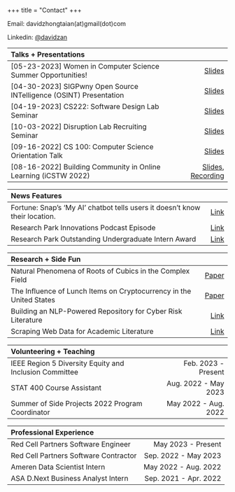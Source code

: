 +++
title = "Contact"
+++

Email: davidzhongtaian(at)gmail(dot)com

Linkedin: [@davidzan](https://www.linkedin.com/in/davidzan/)
<!-- - Twitter: [@davidzhongtai](https://twitter.com/davidzhongtai) -->

| Talks + Presentations ||
| :----------- | -----------: |
| [05-23-2023] Women in Computer Science Summer Opportunities!      | [Slides](/wcs.pdf)      |
|[04-30-2023] SIGPwny Open Source INTelligence (OSINT) Presentation| [Slides](/pwny.pdf)|
| [04-19-2023] CS222: Software Design Lab Seminar  | [Slides](/cs222.pdf)        |
|[10-03-2022] Disruption Lab Recruiting Seminar | [Slides](/dlab.pdf)|
| [09-16-2022] CS 100: Computer Science Orientation Talk|[Slides](/cs100.pdf)|
|[08-16-2022] Building Community in Online Learning (iCSTW 2022)|[Slides](/icstw.pdf), [Recording](https://mediaspace.illinois.edu/playlist/dedicated/269362552/1_uvpti661/1_ez05ctmp)|

| News Features ||
| :----------- | -----------: |
|Fortune: Snap’s ‘My AI’ chatbot tells users it doesn’t know their location.|[Link](https://fortune.com/2023/04/21/snap-chat-my-ai-lies-location-data-a-i-ethics/)|
|Research Park Innovations Podcast Episode|[Link](https://podcasts.apple.com/us/podcast/celebrating-research-park-interns/id1557285742?i=1000588843218)|
|Research Park Outstanding Undergraduate Intern Award|[Link](https://researchpark.illinois.edu/article/excellence-recognized-at-2022-research-park-intern-awards/)|

| Research + Side Fun ||
| :----------- | -----------: |
|Natural Phenomena of Roots of Cubics in the Complex Field|[Paper](/paper.pdf)|
|The Influence of Lunch Items on Cryptocurrency in the United States|[Paper](/posts/bovik.md)|
|Building an NLP-Powered Repository for Cyber Risk Literature|[Link](/research/nlpsearch)|
|Scraping Web Data for Academic Literature|[Link](/research/uconnscrape)|

|Volunteering + Teaching||
| :----------- | -----------:|
|IEEE Region 5 Diversity Equity and Inclusion Committee|Feb. 2023 - Present|
|STAT 400 Course Assistant|Aug. 2022 - May 2023|
|Summer of Side Projects 2022 Program Coordinator |May 2022 - Aug. 2022|

|Professional Experience||
| :----------- |-----------:|
|Red Cell Partners Software Engineer|May 2023 - Present|
|Red Cell Partners Software Contractor|Sep. 2022 - May 2023|
|Ameren Data Scientist Intern|May 2022 - Aug. 2022|
|ASA D.Next Business Analyst Intern | Sep. 2021 - Apr. 2022 |

  <!-- [[menu.main]]
    name = "Nav"
    url = "/sitemap"
    weight = 3 -->